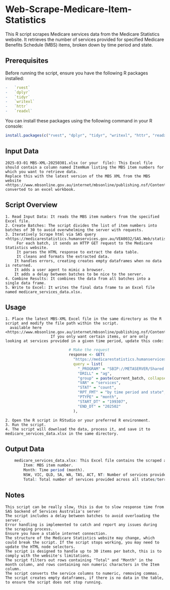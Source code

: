 # Web-Scrape-Medicare-Item-Statistics
This R script scrapes Medicare services data from the Medicare Statistics website. 
It retrieves the number of services provided for specified Medicare Benefits Schedule (MBS) items, broken down by time period and state.

## Prerequisites
Before running the script, ensure you have the following R packages installed:
```R
-   `rvest`
-   `dplyr`
-   `tidyr`
-   `writexl`
-   `httr`
-   `readxl`
```

You can install these packages using the following command in your R console:
```R
install.packages(c("rvest", "dplyr", "tidyr", "writexl", "httr", "readxl"))
```

## Input Data

    2025-03-01 MBS-XML-20250301.xlsx (or your  file): This Excel file should contain a column named ItemNum listing the MBS item numbers for which you want to retrieve data.
    Replace this with the latest version of the MBS XML from the MBS website <https://www.mbsonline.gov.au/internet/mbsonline/publishing.nsf/Content/downloads>, converted to an excel workbook. 

## Script Overview
    1. Read Input Data: It reads the MBS item numbers from the specified Excel file.
    2. Create Batches: The script divides the list of item numbers into batches of 30 to avoid overwhelming the server with requests.
    3. Iteratively Scrape html via SAS query <https://medicarestatistics.humanservices.gov.au/VEA0032/SAS.Web/statistics/mbs_item.html>:
         For each batch, it sends an HTTP GET request to the Medicare Statistics website.
         It parses the HTML response to extract the data table.
         It cleans and formats the extracted data.
        It handles errors, creating creates empty dataframes when no data is returned.
        It adds a user agent to mimic a browser.
        It adds a delay between batches to be nice to the server.
    4. Combine Results: It combines the data from all batches into a single data frame.
    5. Write to Excel: It writes the final data frame to an Excel file named medicare_services_data.xlsx.

## Usage
    1. Place the latest MBS-XML Excel file in the same directory as the R script and modify the file path within the script.
      available here <https://www.mbsonline.gov.au/internet/mbsonline/publishing.nsf/Content/downloads>
                        If you only want certain items, or are only looking at services provided in a given time period, update this code:
```R
                            # Make the request
                            response <- GET(
                              "https://medicarestatistics.humanservices.gov.au/SASStoredProcess/guest",
                              query = list(
                                "_PROGRAM" = "SBIP://METASERVER/Shared Data/sasdata/prod/VEA0032/SAS.StoredProcess/statistics/mbs_item_standard_report",
                                "DRILL" = "ag",
                                "group" = paste(current_batch, collapse = ","),
                                "VAR" = "services",                     **# Report Variable; options: "services" or "benefits"**
                                "STAT" = "count",                       **# Report Statistic; options: "count" or "per capita"**
                                "RPT_FMT" = "by time period and state", **# Report Format, not sure what other options are available**
                                "PTYPE" = "month",                      **# Time Period; options: "calyear", "finyear", "month"**
                                "START_DT" = "199307",                  **# Start Date; or other date in YYYYMM format**
                                "END_DT" = "202502"                     **# latest available release YYYYMM format**
                              ),
```
    2. Open the R script in RStudio or your preferred R environment.
    3. Run the script.
    4. The script will download the data, process it, and save it to medicare_services_data.xlsx in the same directory.

## Output Data
```R
    medicare_services_data.xlsx: This Excel file contains the scraped and processed Medicare services data. The columns are:
        Item: MBS item number.
        Month: Time period (month).
        NSW, VIC, QLD, SA, WA, TAS, ACT, NT: Number of services provided in each state/territory.
        Total: Total number of services provided across all states/territories.
```

## Notes
    This script can be really slow, this is due to slow response time from SAS backend of Services Australia's server
    The script includes a delay between batches to avoid overloading the server.
    Error handling is implemented to catch and report any issues during the scraping process.
    Ensure you have a stable internet connection.
    The structure of the Medicare Statistics website may change, which could break the script. If the script stops working, you may need to update the HTML node selectors.
    The script is designed to handle up to 30 items per batch, this is to comply with the website's limitations.
    The script filters out rows containing "Total" and "Month" in the month column, and rows containing non numeric characters in the Item column.
    The script converts the service columns to numeric, removing commas.
    The script creates empty dataframes, if there is no data in the table, to ensure the script does not stop running.
